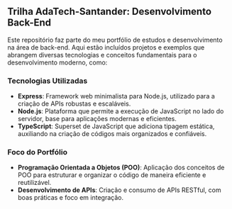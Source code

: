 ## Trilha AdaTech-Santander: Desenvolvimento Back-End

<link rel="stylesheet" type='text/css' href="https://cdn.jsdelivr.net/gh/devicons/devicon@latest/devicon.min.css" />
<link rel="stylesheet" type='text/css' href="https://cdn.jsdelivr.net/gh/devicons/devicon@latest/devicon.min.css" />
<link rel="stylesheet" type='text/css' href="https://cdn.jsdelivr.net/gh/devicons/devicon@latest/devicon.min.css" />


Este repositório faz parte do meu portfólio de estudos e desenvolvimento na área de back-end. Aqui estão incluídos projetos e exemplos que abrangem diversas tecnologias e conceitos fundamentais para o desenvolvimento moderno, como:

### Tecnologias Utilizadas

- **Express**: Framework web minimalista para Node.js, utilizado para a criação de APIs robustas e escaláveis.
- **Node.js**: Plataforma que permite a execução de JavaScript no lado do servidor, base para aplicações modernas e eficientes.
- **TypeScript**: Superset de JavaScript que adiciona tipagem estática, auxiliando na criação de códigos mais organizados e confiáveis.

### Foco do Portfólio

- **Programação Orientada a Objetos (POO)**: Aplicação dos conceitos de POO para estruturar e organizar o código de maneira eficiente e reutilizável.
- **Desenvolvimento de APIs**: Criação e consumo de APIs RESTful, com boas práticas e foco em integração.
